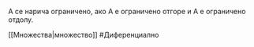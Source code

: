 А се нарича ограничено, ако А е ограничено отгоре и А е ограничено отдолу.


[[Множества|множество]]
#Диференциално